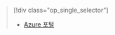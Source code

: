 > [!div class="op_single_selector"]
> * [Azure 포털](../articles/storage/common/storage-enable-and-view-metrics.md)
> 
> 

